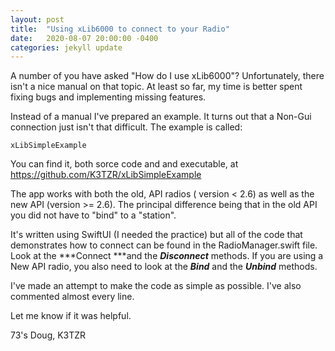 ```yaml
---
layout: post
title:  "Using xLib6000 to connect to your Radio"
date:   2020-08-07 20:00:00 -0400
categories: jekyll update
---
```

A number of you have asked "How do I use xLib6000"? Unfortunately, there isn't a nice manual on that topic. At least so far, my time is better spent fixing bugs and implementing missing features.

Instead of a manual I've prepared an example. It turns out that a Non-Gui connection just isn't that difficult. The example is called:

    xLibSimpleExample

You can find it, both sorce code and and executable, at https://github.com/K3TZR/xLibSimpleExample

The app works with both the old, API radios ( version < 2.6) as well as the new API (version >= 2.6). The principal difference being that in the old API you did not have to "bind" to a "station".

It's written using SwiftUI (I needed the practice) but all of the code that demonstrates how to connect can be found in the RadioManager.swift file. Look at the ***Connect ***and the ***Disconnect*** methods. If you are using a New API radio, you also need to look at the ***Bind*** and the ***Unbind*** methods.


I've made an attempt to make the code as simple as possible. I've also commented almost every line.

Let me know if it was helpful.

73's Doug, K3TZR
